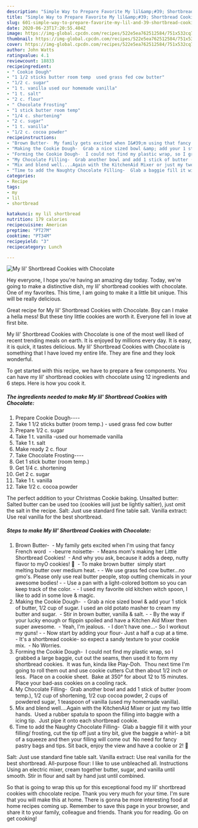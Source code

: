 ```yaml
---
description: "Simple Way to Prepare Favorite My lil&amp;#39; Shortbread Cookies with Chocolate"
title: "Simple Way to Prepare Favorite My lil&amp;#39; Shortbread Cookies with Chocolate"
slug: 601-simple-way-to-prepare-favorite-my-lil-and-39-shortbread-cookies-with-chocolate
date: 2020-06-23T17:20:55.404Z
image: https://img-global.cpcdn.com/recipes/522e5ea762512584/751x532cq70/my-lil-shortbread-cookies-with-chocolate-recipe-main-photo.jpg
thumbnail: https://img-global.cpcdn.com/recipes/522e5ea762512584/751x532cq70/my-lil-shortbread-cookies-with-chocolate-recipe-main-photo.jpg
cover: https://img-global.cpcdn.com/recipes/522e5ea762512584/751x532cq70/my-lil-shortbread-cookies-with-chocolate-recipe-main-photo.jpg
author: John Watts
ratingvalue: 4.1
reviewcount: 18833
recipeingredient:
- " Cookie Dough"
- "1 1/2 sticks butter room temp  used grass fed cow butter"
- "1/2 c. sugar"
- "1 t. vanilla used our homemade vanilla"
- "1 t. salt"
- "2 c. flour"
- " Chocolate Frosting"
- "1 stick butter room temp"
- "1/4 c. shortening"
- "2 c. sugar"
- "1 t. vanilla"
- "1/2 c. cocoa powder"
recipeinstructions:
- "Brown Butter-  My family gets excited when I&#39;m using that fancy French word  -beurre noisette-  Means mom&#39;s making her Little Shortbread Cookies!  And why you ask, because it adds a deep, nutty flavor to myO cookies! 💚  To make brown butter  simply start melting butter over medium heat.  We use grass fed cow butter...no gmo&#39;s. Please only use real butter people, stop outting chemicals in your awesome bodies!  Use a pan with a light-colored bottom so you can keep track of the color.  I used my favorite old kitchen witch spoon, I like to add in some love &amp; magic."
- "Making the Cookie Dough-  Grab a nice sized bowl &amp; add your 1 stick of butter, 1/2 cup of sugar. I used an old potato masher to cream my butter and sugar.  Stir in brown butter, vanilla &amp; salt.  By the way if your lucky enough or flippin spoiled and have a Kitchen Aid Mixer then super awesome.  Yeah, I&#39;m jealous.  I don&#39;t have one...- So I workout my guns!  Now start by adding your flour- Just a half a cup at a time.  It&#39;s a shortbread cookie- so expect a sandy texture to your cookie mix.  No Worries."
- "Forming the Cookie Dough-  I could not find my plastic wrap, so I grabbed a large baggie, cut out the seams, then used it to form my shortbread cookies.  It was fun, kinda like Play-Doh.  Thou next time I&#39;m going to roll them out and use cookie cutters Cut then about 1/2 inch or less.  Place on a cookie sheet.  Bake at 350° for about 12 to 15 minutes.  Place your bad-ass cookies on a cooling rack."
- "My Chocolate Filling-  Grab another bowl and add 1 stick of butter (room temp.), 1/2 cup of shortening, 1/2 cup cocoa powder, 2 cups of powdered sugar, 1 teaspoon of vanilla (used my homemade vanilla)."
- "Mix and blend well....Again with the KitchenAid Mixer or just my two little hands.  Used a rubber spatula to spoon the filling into baggie with a icing tip.  Just pipe it onto each shortbread cookie."
- "Time to add the Naughty Chocolate Filling-  Glab a baggie fill it with your filling/ frosting, cut the tip off just a tiny bit, give the baggie a whirl- a bit of a squeeze and then your filling will come out  No need for fancy pastry bags and tips. Sit back, enjoy the view and have a cookie or 2! 💚"
categories:
- Recipe
tags:
- my
- lil
- shortbread

katakunci: my lil shortbread 
nutrition: 179 calories
recipecuisine: American
preptime: "PT27M"
cooktime: "PT34M"
recipeyield: "3"
recipecategory: Lunch

---
```



![My lil&#39; Shortbread Cookies with Chocolate](https://img-global.cpcdn.com/recipes/522e5ea762512584/751x532cq70/my-lil-shortbread-cookies-with-chocolate-recipe-main-photo.jpg)

Hey everyone, I hope you're having an amazing day today. Today, we're going to make a distinctive dish, my lil&#39; shortbread cookies with chocolate. One of my favorites. This time, I am going to make it a little bit unique. This will be really delicious.

Great recipe for My lil&#39; Shortbread Cookies with Chocolate. Boy can I make a hella mess! But these tiny little cookies are worth it. Everyone fell in love at first bite.

My lil&#39; Shortbread Cookies with Chocolate is one of the most well liked of recent trending meals on earth. It is enjoyed by millions every day. It is easy, it is quick, it tastes delicious. My lil&#39; Shortbread Cookies with Chocolate is something that I have loved my entire life. They are fine and they look wonderful.


To get started with this recipe, we have to prepare a few components. You can have my lil&#39; shortbread cookies with chocolate using 12 ingredients and 6 steps. Here is how you cook it.

<!--inarticleads1-->

##### The ingredients needed to make My lil&#39; Shortbread Cookies with Chocolate:

1. Prepare  Cookie Dough----
1. Take 1 1/2 sticks butter (room temp.) - used grass fed cow butter
1. Prepare 1/2 c. sugar
1. Take 1 t. vanilla -used our homemade vanilla
1. Take 1 t. salt
1. Make ready 2 c. flour
1. Take  Chocolate Frosting----
1. Get 1 stick butter (room temp.)
1. Get 1/4 c. shortening
1. Get 2 c. sugar
1. Take 1 t. vanilla
1. Take 1/2 c. cocoa powder


The perfect addition to your Christmas Cookie baking. Unsalted butter: Salted butter can be used too (cookies will just be lightly saltier), just omit the salt in the recipe. Salt: Just use standard fine table salt. Vanilla extract: Use real vanilla for the best shortbread. 

<!--inarticleads2-->

##### Steps to make My lil&#39; Shortbread Cookies with Chocolate:

1. Brown Butter-  - My family gets excited when I&#39;m using that fancy French word  - -beurre noisette-  - Means mom&#39;s making her Little Shortbread Cookies!  - And why you ask, because it adds a deep, nutty flavor to myO cookies! 💚  - To make brown butter  simply start melting butter over medium heat. -  - We use grass fed cow butter...no gmo&#39;s. Please only use real butter people, stop outting chemicals in your awesome bodies! -  - Use a pan with a light-colored bottom so you can keep track of the color. -  - I used my favorite old kitchen witch spoon, I like to add in some love &amp; magic.
1. Making the Cookie Dough-  - Grab a nice sized bowl &amp; add your 1 stick of butter, 1/2 cup of sugar. I used an old potato masher to cream my butter and sugar.  - Stir in brown butter, vanilla &amp; salt. -  - By the way if your lucky enough or flippin spoiled and have a Kitchen Aid Mixer then super awesome.  - Yeah, I&#39;m jealous.  - I don&#39;t have one...- So I workout my guns! -  - Now start by adding your flour- Just a half a cup at a time.  - It&#39;s a shortbread cookie- so expect a sandy texture to your cookie mix.  - No Worries.
1. Forming the Cookie Dough-  I could not find my plastic wrap, so I grabbed a large baggie, cut out the seams, then used it to form my shortbread cookies.  It was fun, kinda like Play-Doh.  Thou next time I&#39;m going to roll them out and use cookie cutters Cut then about 1/2 inch or less.  Place on a cookie sheet.  Bake at 350° for about 12 to 15 minutes.  Place your bad-ass cookies on a cooling rack.
1. My Chocolate Filling-  Grab another bowl and add 1 stick of butter (room temp.), 1/2 cup of shortening, 1/2 cup cocoa powder, 2 cups of powdered sugar, 1 teaspoon of vanilla (used my homemade vanilla).
1. Mix and blend well....Again with the KitchenAid Mixer or just my two little hands.  Used a rubber spatula to spoon the filling into baggie with a icing tip.  Just pipe it onto each shortbread cookie.
1. Time to add the Naughty Chocolate Filling-  Glab a baggie fill it with your filling/ frosting, cut the tip off just a tiny bit, give the baggie a whirl- a bit of a squeeze and then your filling will come out  No need for fancy pastry bags and tips. Sit back, enjoy the view and have a cookie or 2! 💚


Salt: Just use standard fine table salt. Vanilla extract: Use real vanilla for the best shortbread. All-purpose flour: I like to use unbleached all. Instructions Using an electric mixer, cream together butter, sugar, and vanilla until smooth. Stir in flour and salt by hand just until combined. 

So that is going to wrap this up for this exceptional food my lil&#39; shortbread cookies with chocolate recipe. Thank you very much for your time. I'm sure that you will make this at home. There is gonna be more interesting food at home recipes coming up. Remember to save this page in your browser, and share it to your family, colleague and friends. Thank you for reading. Go on get cooking!
